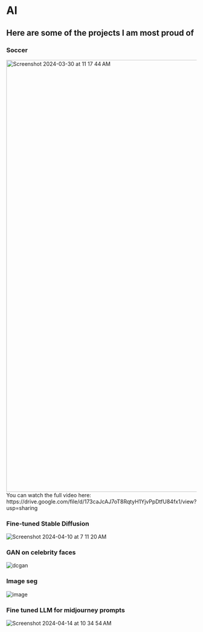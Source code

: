 # AI

## Here are some of the projects I am most proud of 


### Soccer
<img width="1144" alt="Screenshot 2024-03-30 at 11 17 44 AM" src="https://github.com/AngelicSage/AI/assets/142240060/387993c1-31c5-44c0-be22-2ccc515bec17">
You can watch the full video here:
https://drive.google.com/file/d/173caJcAJ7oT8RqtyH1YjvPpDtfU84fx1/view?usp=sharing


### Fine-tuned Stable Diffusion

![Screenshot 2024-04-10 at 7 11 20 AM](https://github.com/AngelicSage/AI/assets/142240060/008d0d56-c44f-4db2-bbe7-973188319e84)


### GAN on celebrity faces

![dcgan](https://github.com/AngelicSage/AI/assets/142240060/e22f3787-891f-4fe1-ab2a-758f149b31ea)


### Image seg
![image](https://github.com/AngelicSage/AI/assets/142240060/9039480a-1aae-4a41-a7aa-aba03a0acdba)


### Fine tuned LLM for midjourney prompts

![Screenshot 2024-04-14 at 10 34 54 AM](https://github.com/AngelicSage/AI/assets/142240060/c7250db0-95a6-4acd-affa-d66df0064f4e)

